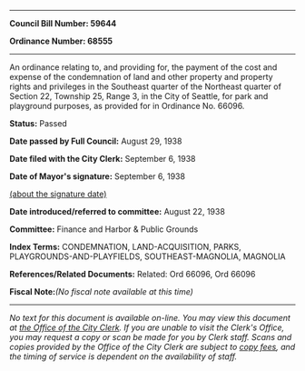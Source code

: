 

********

**Council Bill Number: 59644**
   
**Ordinance Number: 68555**
********

 An ordinance relating to, and providing for, the payment of the cost and expense of the condemnation of land and other property and property rights and privileges in the Southeast quarter of the Northeast quarter of Section 22, Township 25, Range 3, in the City of Seattle, for park and playground purposes, as provided for in Ordinance No. 66096.

**Status:** Passed
   
**Date passed by Full Council:** August 29, 1938
   
**Date filed with the City Clerk:** September 6, 1938
   
**Date of Mayor's signature:** September 6, 1938
   
[(about the signature date)](/~public/approvaldate.htm)
   
   
   
**Date introduced/referred to committee:** August 22, 1938
   
**Committee:** Finance and Harbor & Public Grounds
   
   
**Index Terms:** CONDEMNATION, LAND-ACQUISITION, PARKS, PLAYGROUNDS-AND-PLAYFIELDS, SOUTHEAST-MAGNOLIA, MAGNOLIA

**References/Related Documents:** Related: Ord 66096, Ord 66096

**Fiscal Note:**_(No fiscal note available at this time)_
********

_No text for this document is available on-line. You may view this document at [the Office of the City Clerk](http://www.seattle.gov/leg/clerk/contactUs.htm). If you are unable to visit the Clerk's Office, you may request a copy or scan be made for you by Clerk staff. Scans and copies provided by the Office of the City Clerk are subject to [copy fees](http://clerk.seattle.gov/~public/clerkfees.htm), and the timing of service is dependent on the availability of staff._

